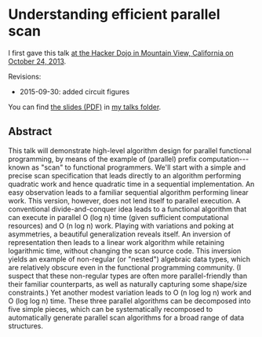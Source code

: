 # Understanding efficient parallel scan

I first gave this talk [at the Hacker Dojo in Mountain View, California on October 24, 2013](http://www.meetup.com/haskellhackersathackerdojo/events/132372202/).

Revisions:

*   2015-09-30: added circuit figures

You can find [the slides (PDF)](http://conal.net/talks/understanding-parallel-scan.pdf) in [my talks folder](http://conal.net/talks/).

## Abstract

This talk will demonstrate high-level algorithm design for parallel functional programming, by means of the example of (parallel) prefix computation---known as "scan" to functional programmers. We'll start with a simple and precise scan specification that leads directly to an algorithm performing quadratic work and hence quadratic time in a sequential implementation. An easy observation leads to a familiar sequential algorithm performing linear work. This version, however, does not lend itself to parallel execution. A conventional divide-and-conquer idea leads to a functional algorithm that can execute in parallel O (log n) time (given sufficient computational resources) and O (n log n) work. Playing with variations and poking at asymmetries, a beautiful generalization reveals itself. An inversion of representation then leads to a linear work algorithm while retaining logarithmic time, without changing the scan source code. This inversion yields an example of non-regular (or "nested") algebraic data types, which are relatively obscure even in the functional programming community. (I suspect that these non-regular types are often more parallel-friendly than their familiar counterparts, as well as naturally capturing some shape/size constraints.) Yet another modest variation leads to O (n log log n) work and O (log log n) time. These three parallel algorithms can be decomposed into five simple pieces, which can be systematically recomposed to automatically generate parallel scan algorithms for a broad range of data structures.
